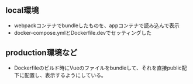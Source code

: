 ## local環境
- webpackコンテナでbundleしたものを、appコンテナで読み込んで表示
- docker-compose.ymlとDockerfile.devでセッティングした
## production環境など
- Dockerfileのビルド時にVueのファイルをbundleして、それを直接public配下に配置し、表示するようにしている。
